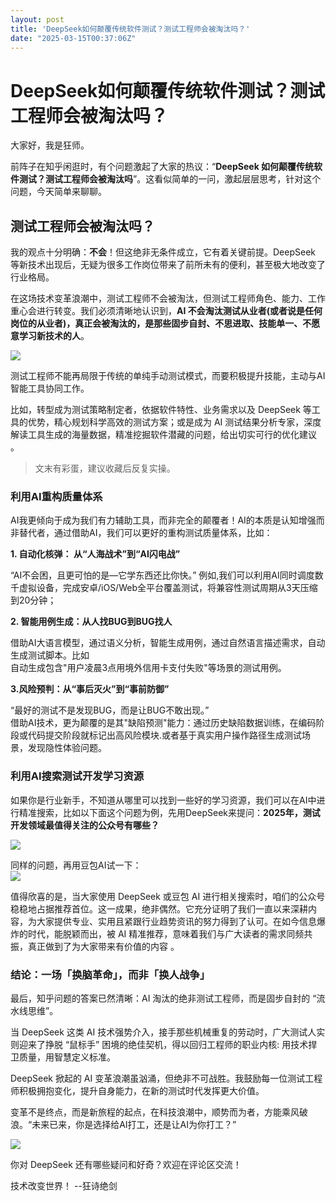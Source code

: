 ```yaml
---
layout: post
title: 'DeepSeek如何颠覆传统软件测试？测试工程师会被淘汰吗？'
date: "2025-03-15T00:37:06Z"
---
```

DeepSeek如何颠覆传统软件测试？测试工程师会被淘汰吗？
==============================

大家好，我是狂师。

前阵子在知乎闲逛时，有个问题激起了大家的热议：“**DeepSeek 如何颠覆传统软件测试？测试工程师会被淘汰吗**”。这看似简单的一问，激起层层思考，针对这个问题，今天简单来聊聊。

测试工程师会被淘汰吗？
-----------

我的观点十分明确：**不会**！但这绝非无条件成立，它有着关键前提。DeepSeek 等新技术出现后，无疑为很多工作岗位带来了前所未有的便利，甚至极大地改变了行业格局。

在这场技术变革浪潮中，测试工程师不会被淘汰，但测试工程师角色、能力、工作重心会进行转变。我们必须清晰地认识到，**AI 不会淘汰测试从业者(或者说是任何岗位的从业者)，真正会被淘汰的，是那些固步自封、不思进取、技能单一、不愿意学习新技术的人**。

![](https://files.mdnice.com/user/3808/89a8ce88-7721-4213-bdfb-76cdb50fa7c2.png)

测试工程师不能再局限于传统的单纯手动测试模式，而要积极提升技能，主动与AI智能工具协同工作。

比如，转型成为测试策略制定者，依据软件特性、业务需求以及 DeepSeek 等工具的优势，精心规划科学高效的测试方案；或是成为 AI 测试结果分析专家，深度解读工具生成的海量数据，精准挖掘软件潜藏的问题，给出切实可行的优化建议 。

> 文末有彩蛋，建议收藏后反复实操。

### 利用AI重构质量体系

AI我更倾向于成为我们有力辅助工具，而非完全的颠覆者！AI的本质是认知增强而非替代者，通过借助AI，我们可以更好的重构测试质量体系，比如：

**1\. 自动化核弹： 从“人海战术”到“AI闪电战”**

“AI不会困，且更可怕的是—它学东西还比你快。” 例如,我们可以利用AI同时调度数千虚拟设备，完成安卓/iOS/Web全平台覆盖测试，将兼容性测试周期从3天压缩到20分钟；

**2\. 智能用例生成：从人找BUG到BUG找人**

借助AI大语言模型，通过语义分析，智能生成用例，通过自然语言描述需求，自动生成测试脚本。比如  
自动生成包含"用户凌晨3点用境外信用卡支付失败"等场景的测试用例。

**3.风险预判：从“事后灭火”到“事前防御”**

“最好的测试不是发现BUG，而是让BUG不敢出现。”  
借助AI技术，更为颠覆的是其"缺陷预测"能力：通过历史缺陷数据训练，在编码阶段或代码提交阶段就标记出高风险模块.或者基于真实用户操作路径生成测试场景，发现隐性体验问题。

### 利用AI搜索测试开发学习资源

如果你是行业新手，不知道从哪里可以找到一些好的学习资源，我们可以在AI中进行精准搜索，比如以下面这个问题为例，先用DeepSeek来提问：**2025年，测试开发领域最值得关注的公众号有哪些？**

![](https://files.mdnice.com/user/3808/3aecf7bd-8124-477a-b73f-237fc2378053.png)

同样的问题，再用豆包AI试一下：  
![](https://files.mdnice.com/user/3808/b7c44047-2560-48ee-919f-118d83ceb185.png)

值得欣喜的是，当大家使用 DeepSeek 或豆包 AI 进行相关搜索时，咱们的公众号稳稳地占据推荐首位。这一成果，绝非偶然。它充分证明了我们一直以来深耕内容，为大家提供专业、实用且紧跟行业趋势资讯的努力得到了认可。在如今信息爆炸的时代，能脱颖而出，被 AI 精准推荐，意味着我们与广大读者的需求同频共振，真正做到了为大家带来有价值的内容 。

### 结论：一场「换脑革命」，而非「换人战争」

最后，知乎问题的答案已然清晰：AI 淘汰的绝非测试工程师，而是固步自封的 “流水线思维”。

当 DeepSeek 这类 AI 技术强势介入，接手那些机械重复的劳动时，广大测试人实则迎来了挣脱 “鼠标手” 困境的绝佳契机，得以回归工程师的职业内核: 用技术捍卫质量，用智慧定义标准。

DeepSeek 掀起的 AI 变革浪潮虽汹涌，但绝非不可战胜。我鼓励每一位测试工程师积极拥抱变化，提升自身能力，在新的测试时代发挥更大价值。

变革不是终点，而是新旅程的起点，在科技浪潮中，顺势而为者，方能乘风破浪。“未来已来，你是选择给AI打工，还是让AI为你打工？”

![](https://files.mdnice.com/user/3808/2127c74e-871a-4dbf-906a-b18cb9cf49b2.png)

你对 DeepSeek 还有哪些疑问和好奇？欢迎在评论区交流！

技术改变世界！ --狂诗绝剑